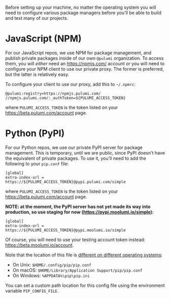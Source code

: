 Before setting up your machine, no matter the operating system you will need to configure various package managers before you'll be able to build and test many of our projects.

# JavaScript (NPM)

For our JavaScript repos, we use NPM for package management, and publish private packages inside of our own `@pulumi` organization.  To access them, you will _either_ need an https://npmjs.com/ account _or_ you will need to configure your NPM client to use our private proxy.  The former is preferred, but the latter is relatively easy.

To configure your client to use our proxy, add this to `~/.npmrc`:

```
@pulumi:registry=https://npmjs.pulumi.com/
//npmjs.pulumi.com/:_authToken=${PULUMI_ACCESS_TOKEN}
```

where `PULUMI_ACCESS_TOKEN` is the token listed on your https://beta.pulumi.com/account page.

# Python (PyPI)

For our Python repos, we use our private PyPI server for package management.  This is temporary, until we are public, since PyPI doesn't have the equivalent of private packages.  To use it, you'll need to add the following to your `pip.conf` file:

```
[global]
extra-index-url = https://${PULUMI_ACCESS_TOKEN}@pypi.pulumi.com/simple
```

where `PULUMI_ACCESS_TOKEN` is the token listed on your https://beta.pulumi.com/account page.

**NOTE: at the moment, the PyPI server has not yet made its way into production, so use staging for now (https://pypi.moolumi.io/simple):**

```
[global]
extra-index-url = https://${PULUMI_ACCESS_TOKEN}@pypi.moolumi.io/simple
```

Of course, you will need to use your testing account token instead: https://beta.moolumi.io/account.

Note that the location of this file is [different on different operating systems](https://pip.pypa.io/en/stable/user_guide/#config-file):

* On Unix: `$HOME/.config/pip/pip.conf`
* On macOS: `$HOME/Library/Application Support/pip/pip.conf`
* On Windows: `%APPDATA%\pip\pip.ini`

You can set a custom path location for this config file using the environment variable `PIP_CONFIG_FILE`.